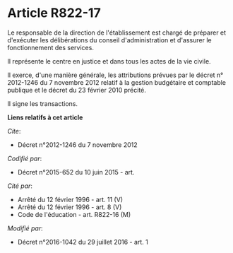 # Article R822-17

Le responsable de la direction de l'établissement est chargé de préparer et d'exécuter les délibérations du conseil
d'administration et d'assurer le fonctionnement des services. 

Il représente le centre en justice et dans tous les actes de la vie civile. 

Il exerce, d'une manière générale, les attributions prévues par le décret n° 2012-1246 du 7 novembre 2012 relatif à la
gestion budgétaire et comptable publique et le décret du 23 février 2010 précité. 

Il signe les transactions.

**Liens relatifs à cet article**

_Cite_:

  - Décret n°2012-1246 du 7 novembre 2012

_Codifié par_:

  - Décret n°2015-652 du 10 juin 2015 - art.

_Cité par_:

  - Arrêté du 12 février 1996 - art. 11 (V)
  - Arrêté du 12 février 1996 - art. 8 (V)
  - Code de l'éducation - art. R822-16 (M)

_Modifié par_:

  - Décret n°2016-1042 du 29 juillet 2016 - art. 1
